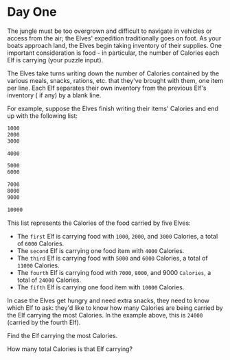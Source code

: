 # Day One

The jungle must be too overgrown and difficult to navigate in vehicles or access from the air; the Elves' expedition
traditionally goes on foot. As your boats approach land, the Elves begin taking inventory of their supplies. One
important consideration is food - in particular, the number of Calories each Elf is carrying (your puzzle input).

The Elves take turns writing down the number of Calories contained by the various meals, snacks, rations, etc. that
they've brought with them, one item per line. Each Elf separates their own inventory from the previous Elf's inventory (
if any) by a blank line.

For example, suppose the Elves finish writing their items' Calories and end up with the following list:

```bash
1000
2000
3000

4000

5000
6000

7000
8000
9000

10000
```

This list represents the Calories of the food carried by five Elves:

- The `first` Elf is carrying food with `1000`, `2000`, and `3000` Calories, a total of `6000` Calories.
- The `second` Elf is carrying one food item with `4000` Calories.
- The `third` Elf is carrying food with `5000` and `6000` Calories, a total of `11000` Calories.
- The `fourth` Elf is carrying food with `7000`, `8000`, and 9000 `Calories`, a total of `24000` Calories.
- The `fifth` Elf is carrying one food item with `10000` Calories.

In case the Elves get hungry and need extra snacks, they need to know which Elf to ask: they'd like to know
how many Calories are being carried by the Elf carrying the most Calories. In the example above, this is
`24000` (carried by the fourth Elf).

Find the Elf carrying the most Calories.

How many total Calories is that Elf carrying?
